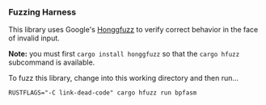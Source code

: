 ### Fuzzing Harness

This library uses Google's [Honggfuzz](https://google.github.io/honggfuzz/) to
verify correct behavior in the face of invalid input.

**Note:** you must first `cargo install honggfuzz` so that the `cargo hfuzz`
subcommand is available.

To fuzz this library, change into this working directory and then run...

`RUSTFLAGS="-C link-dead-code" cargo hfuzz run bpfasm`
